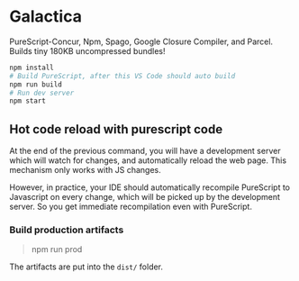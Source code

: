 # Galactica

PureScript-Concur, Npm, Spago, Google Closure Compiler, and Parcel. Builds tiny 180KB uncompressed bundles!

```sh
npm install
# Build PureScript, after this VS Code should auto build
npm run build
# Run dev server
npm start
```

## Hot code reload with purescript code

At the end of the previous command, you will have a development server which will watch for changes, and automatically reload the web page. This mechanism only works with JS changes.

However, in practice, your IDE should automatically recompile PureScript to Javascript on every change, which will be picked up by the development server. So you get immediate recompilation even with PureScript.

### Build production artifacts

> npm run prod

The artifacts are put into the `dist/` folder.
